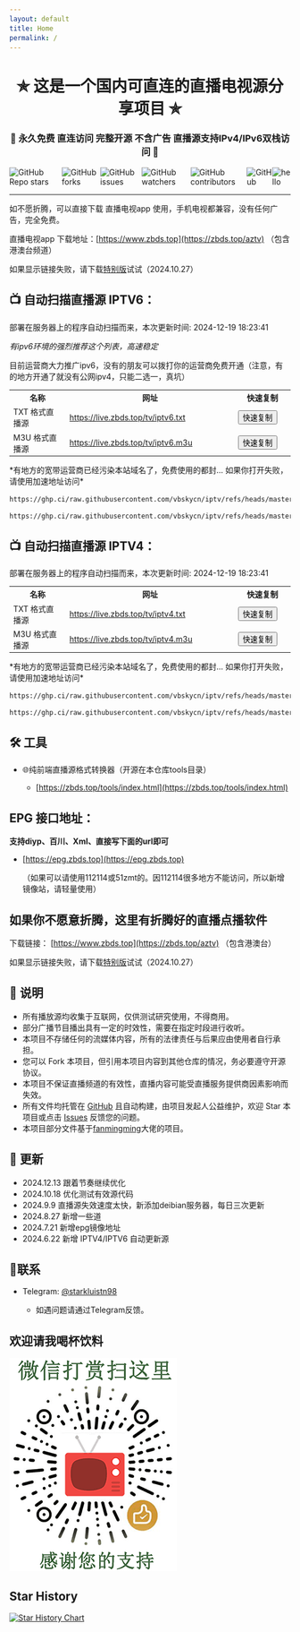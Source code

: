 ```yaml
---
layout: default
title: Home
permalink: /
---
```




<h1 align="center">✯ 这是一个国内可直连的直播电视源分享项目 ✯</h1>

<h3 align="center">🔕 永久免费 直连访问 完整开源 不含广告 直播源支持IPv4/IPv6双栈访问 🔕</h3>

<div style="display: flex; justify-content: center; align-items: center;">
    <img src="https://img.shields.io/github/stars/vbskycn/iptv" alt="GitHub Repo stars" />
    <img src="https://img.shields.io/github/forks/vbskycn/iptv" alt="GitHub forks" />
    <img src="https://img.shields.io/github/issues/vbskycn/iptv" alt="GitHub issues" />
    <img src="https://img.shields.io/github/watchers/vbskycn/iptv" alt="GitHub watchers" />
    <img src="https://img.shields.io/github/contributors/vbskycn/iptv" alt="GitHub contributors" />
    <img src="https://img.shields.io/github/license/vbskycn/iptv" alt="GitHub" />
    <img src="https://views.whatilearened.today/views/github/vbskycn/iptv.svg" alt="hello" />
</div>

---

如不愿折腾，可以直接下载 直播电视app 使用，手机电视都兼容，没有任何广告，完全免费。

直播电视app 下载地址：[https://www.zbds.top](https://zbds.top/aztv)  （包含港澳台频道）

如果显示链接失败，请下载[特别版](https://zbds.lanzoui.com/b0b2kul6b)试试（2024.10.27）



## 📺 自动扫描直播源 IPTV6：

部署在服务器上的程序自动扫描而来，<!-- UPDATE_TIME_IPTV6 -->本次更新时间: 2024-12-19 18:23:41<!-- END_UPDATE_TIME_IPTV6 -->

*有ipv6环境的强烈推荐这个列表，高速稳定*

目前运营商大力推广ipv6，没有的朋友可以拨打你的运营商免费开通（注意，有的地方开通了就没有公网ipv4，只能二选一，真坑）

<table>
  <colgroup>
    <col style="width: 20%;">
    <col style="width: 60%;">
    <col style="width: 20%;">
  </colgroup>
  <tr>
    <th>名称</th>
    <th>网址</th>
    <th>快速复制</th>
  </tr>
  <tr>
    <td>TXT 格式直播源</td>
    <td><a href="https://live.zbds.top/tv/iptv6.txt">https://live.zbds.top/tv/iptv6.txt</a></td>
    <td><button class="button" onclick="copyToClipboard('https://live.zbds.top/tv/iptv6.txt')">快速复制</button></td>
  </tr>
  <tr>
    <td>M3U 格式直播源</td>
    <td><a href="https://live.zbds.top/tv/iptv6.m3u">https://live.zbds.top/tv/iptv6.m3u</a></td>
    <td><button class="button" onclick="copyToClipboard('https://live.zbds.top/tv/iptv6.m3u')">快速复制</button></td>
  </tr>
</table>
*有地方的宽带运营商已经污染本站域名了，免费使用的都封... 如果你打开失败，请使用加速地址访问*

```
https://ghp.ci/raw.githubusercontent.com/vbskycn/iptv/refs/heads/master/tv/iptv6.txt
```

```
https://ghp.ci/raw.githubusercontent.com/vbskycn/iptv/refs/heads/master/tv/iptv6.m3u
```



## 📺 自动扫描直播源 IPTV4：

部署在服务器上的程序自动扫描而来，<!-- UPDATE_TIME_IPTV4 -->本次更新时间: 2024-12-19 18:23:41<!-- END_UPDATE_TIME_IPTV4 -->

<table>
  <colgroup>
    <col style="width: 20%;">
    <col style="width: 60%;">
    <col style="width: 20%;">
  </colgroup>
  <tr>
    <th>名称</th>
    <th>网址</th>
    <th>快速复制</th>
  </tr>
  <tr>
    <td>TXT 格式直播源</td>
    <td><a href="https://live.zbds.top/tv/iptv4.txt">https://live.zbds.top/tv/iptv4.txt</a></td>
    <td><button class="button" onclick="copyToClipboard('https://live.zbds.top/tv/iptv4.txt')">快速复制</button></td>
  </tr>
  <tr>
    <td>M3U 格式直播源</td>
    <td><a href="https://live.zbds.top/tv/iptv4.m3u">https://live.zbds.top/tv/iptv4.m3u</a></td>
    <td><button class="button" onclick="copyToClipboard('https://live.zbds.top/tv/iptv4.m3u')">快速复制</button></td>
  </tr>
</table>
*有地方的宽带运营商已经污染本站域名了，免费使用的都封... 如果你打开失败，请使用加速地址访问*

```
https://ghp.ci/raw.githubusercontent.com/vbskycn/iptv/refs/heads/master/tv/iptv4.txt
```

```
https://ghp.ci/raw.githubusercontent.com/vbskycn/iptv/refs/heads/master/tv/iptv4.m3u
```



## 🛠️ 工具

- 🌐纯前端直播源格式转换器（开源在本仓库tools目录）
  
  - [https://zbds.top/tools/index.html](https://zbds.top/tools/index.html)
  
    

## EPG 接口地址：

**支持diyp、百川、Xml、直接写下面的url即可**

- [https://epg.zbds.top](https://epg.zbds.top)

  （如果可以请使用112114或51zmt的。因112114很多地方不能访问，所以新增镜像站，请轻量使用）

  

## 如果你不愿意折腾，这里有折腾好的直播点播软件

下载链接： [https://www.zbds.top](https://zbds.top/aztv)  （包含港澳台）

如果显示链接失败，请下载[特别版](https://zbds.lanzoui.com/b0b2kul6b)试试（2024.10.27）



## 📖 说明

- 所有播放源均收集于互联网，仅供测试研究使用，不得商用。
- 部分广播节目播出具有一定的时效性，需要在指定时段进行收听。
- 本项目不存储任何的流媒体内容，所有的法律责任与后果应由使用者自行承担。
- 您可以 Fork 本项目，但引用本项目内容到其他仓库的情况，务必要遵守开源协议。
- 本项目不保证直播频道的有效性，直播内容可能受直播服务提供商因素影响而失效。
- 所有文件均托管在 [GitHub](https://github.com/vbskycn/iptv) 且自动构建，由项目发起人公益维护，欢迎 Star 本项目或点击 [Issues](https://github.com/vbskycn/iptv/issues/new/choose) 反馈您的问题。
- 本项目部分文件基于[fanmingming](https://github.com/fanmingming/live)大佬的项目。



## 📔 更新

- 2024.12.13 跟着节奏继续优化
- 2024.10.18 优化测试有效源代码
- 2024.9.9 直播源失效速度太快，新添加deibian服务器，每日三次更新
- 2024.8.27 新增一些道
- 2024.7.21 新增epg镜像地址
- 2024.6.22 新增 IPTV4/IPTV6 自动更新源



## 📱联系

- Telegram: [@starkluistn98](https://t.me/starkluistn98)

  - 如遇问题请通过Telegram反馈。

    

## 欢迎请我喝杯饮料

![请我喝杯饮料](img/wxds.png)

## Star History

[![Star History Chart](https://api.star-history.com/svg?repos=vbskycn/iptv&type=Date)](https://star-history.com/#vbskycn/iptv&Date)

<script>
function copyToClipboard(text) {
  const input = document.createElement('textarea');
  input.value = text;
  document.body.appendChild(input);
  input.select();
  document.execCommand('copy');
  document.body.removeChild(input);
  alert('已复制到剪贴板');
}
</script>
